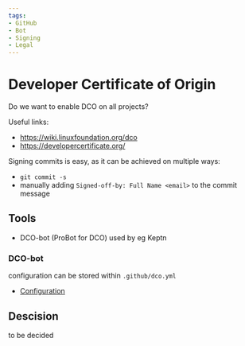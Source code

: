 ```yaml
---
tags:
- GitHub
- Bot
- Signing
- Legal
---
```


# Developer Certificate of Origin

Do we want to enable DCO on all projects?

Useful links:

- <https://wiki.linuxfoundation.org/dco>
- <https://developercertificate.org/>

Signing commits is easy, as it can be achieved on multiple ways:

- `git commit -s`
- manually adding `Signed-off-by: Full Name <email>` to the commit message

## Tools

- DCO-bot (ProBot for DCO) used by eg Keptn

### DCO-bot

configuration can be stored within `.github/dco.yml`

- [Configuration](https://github.com/dcoapp/app#modes-of-operations)

## Descision

to be decided
